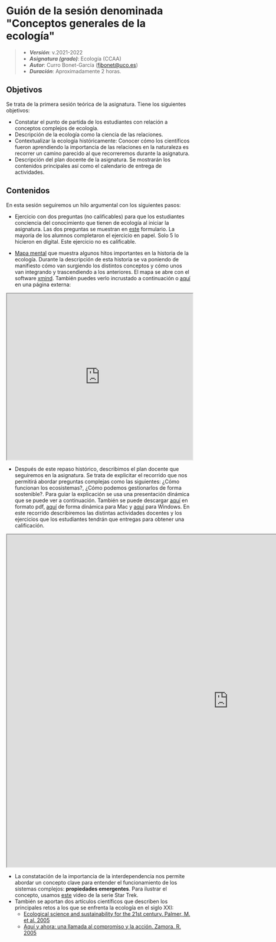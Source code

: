 # Guión de la sesión denominada "Conceptos generales de la ecología"


> + **_Versión_**: v.2021-2022
> + **_Asignatura (grado)_**: Ecología (CCAA)
> + **_Autor_**: Curro Bonet-García (fjbonet@uco.es)
> + **_Duración_**: Aproximadamente 2 horas.



## Objetivos 

Se trata de la primera sesión teórica de la asignatura. Tiene los siguientes objetivos:

 + Constatar el punto de partida de los estudiantes con relación a conceptos complejos de ecología.
 + Descripción de la ecología como la ciencia de las relaciones.
 + Contextualizar la ecología históricamente: Conocer cómo los científicos fueron aprendiendo la importancia de las relaciones en la naturaleza es recorrer un camino parecido al que recorreremos durante la asignatura.
 + Descripción del plan docente de la asignatura. Se mostrarán los contenidos principales así como el calendario de entrega de actividades. 

 ## Contenidos
En esta sesión seguiremos un hilo argumental con los siguientes pasos:
+ Ejercicio con dos preguntas (no calificables) para que los estudiantes conciencia del conocimiento que tienen de ecología al iniciar la asignatura. Las dos preguntas se muestran en [este](https://docs.google.com/forms/d/e/1FAIpQLSfowHXCmWr7icMaLpv2k3CjRxE6RgxQ38d9fi_vr_x6ZhMf4g/viewform?usp=sf_link) formulario. La mayoría de los alumnos completaron el ejercicio en papel. Solo 5 lo hicieron en digital. Este ejercicio no es calificable. 

+ [Mapa mental](https://github.com/aprendiendo-cosas/generalidades_ecologia_ccaa/raw/2021-2022/presentacion/historia_ecologia.xmind) que muestra algunos hitos importantes en la historia de la ecología. Durante la descripción de esta historia se va poniendo de manifiesto cómo van surgiendo los distintos conceptos y cómo unos van integrando y trascendiendo a los anteriores. El mapa se abre con el software [xmind](https://www.xmind.net/). También puedes verlo incrustado a continuación o [aquí](https://raw.githack.com/aprendiendo-cosas/Te_generalidades_ecologia_ccaa/2021-2022/presentacion/historia_ecologia.html) en una página externa:

  

<iframe
  src="https://raw.githack.com/aprendiendo-cosas/Te_generalidades_ecologia_ccaa/2021-2022/presentacion/historia_ecologia.html"
  style="width:100%; height:450px;"
></iframe>


+ Después de este repaso histórico, describimos el plan docente que seguiremos en la asignatura. Se trata de explicitar el recorrido que nos permitirá abordar preguntas complejas como las siguientes: ¿Cómo funcionan los ecosistemas?,  ¿Cómo podemos gestionarlos de forma sostenible?. Para guiar la explicación se usa una presentación dinámica que se puede ver a continuación. También se puede descargar [aquí](https://github.com/aprendiendo-cosas/Te_generalidades_ecologia_ccaa/raw/2021-2022/presentacion/plan_docente_ecologia_ccaa_2021_2022.pdf) en formato pdf, [aquí](https://github.com/aprendiendo-cosas/Te_generalidades_ecologia_ccaa/raw/2021-2022/presentacion/plan_docente_ecologia_ccaa_2021_2022.zip) de forma dinámica para Mac y [aquí](https://github.com/aprendiendo-cosas/Te_generalidades_ecologia_ccaa/raw/2021-2022/presentacion/plan_docente_ecologia_ccaa_2021_2022.exe) para Windows. En este recorrido describiremos las distintas actividades docentes y los ejercicios que los estudiantes tendrán que entregas para obtener una calificación.

<p><iframe src="https://prezi.com/view/IjZshGF9HOxgKFkKrQjB/embed" width="1200" height="900"> </iframe></p>

+ La constatación de la importancia de la interdependencia nos permite abordar un concepto clave para entender el funcionamiento de los sistemas complejos: **propiedades emergentes**. Para ilustrar el concepto, usamos [este](https://www.youtube.com/watch?v=LSXffX8weME) video de la serie Star Trek. 
+ También se aportan dos artículos científicos que describen los principales retos a los que se enfrenta la ecología en el siglo XXI:
  + [Ecological science and sustainability for the 21st century. Palmer, M. et al. 2005](https://github.com/aprendiendo-cosas/generalidades_ecologia_ccaa/raw/2021-2022/biblio/Palmer_et_al-2005-Frontiers_in_Ecology_and_the_Environment.pdf)
  + [Aquí y ahora: una llamada al compromiso y la acción. Zamora. R. 2005](https://github.com/aprendiendo-cosas/generalidades_ecologia_ccaa/raw/2021-2022/biblio/zamora_2005.pdf)

